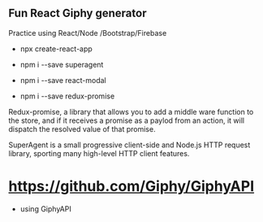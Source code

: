 ## Fun React Giphy generator

Practice using React/Node /Bootstrap/Firebase

- npx create-react-app

- npm i --save superagent

- npm i --save react-modal

- npm i --save redux-promise

Redux-promise, a library that allows you to add a middle ware function to the store, and if it receives a promise as a paylod from an action, it will dispatch the resolved value of that promise.


SuperAgent is a small progressive client-side and Node.js HTTP request library, sporting many high-level HTTP client features.

# https://github.com/Giphy/GiphyAPI
 - using GiphyAPI